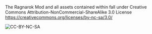 The Ragnarok Mod and all assets contained within fall under Creative Commons Attribution-NonCommercial-ShareAlike 3.0 License
https://creativecommons.org/licenses/by-nc-sa/3.0/

![CC-BY-NC-SA](https://github.com/user-attachments/assets/33c75307-a9e6-4583-a788-94d12f7fa141)
